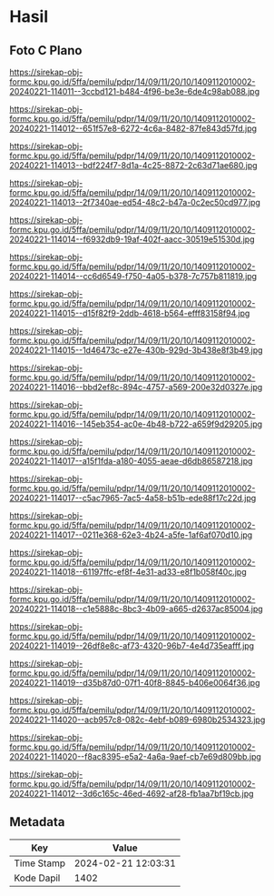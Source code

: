 # Hasil

## Foto C Plano

https://sirekap-obj-formc.kpu.go.id/5ffa/pemilu/pdpr/14/09/11/20/10/1409112010002-20240221-114011--3ccbd121-b484-4f96-be3e-6de4c98ab088.jpg

https://sirekap-obj-formc.kpu.go.id/5ffa/pemilu/pdpr/14/09/11/20/10/1409112010002-20240221-114012--651f57e8-6272-4c6a-8482-87fe843d57fd.jpg

https://sirekap-obj-formc.kpu.go.id/5ffa/pemilu/pdpr/14/09/11/20/10/1409112010002-20240221-114013--bdf224f7-8d1a-4c25-8872-2c63d71ae680.jpg

https://sirekap-obj-formc.kpu.go.id/5ffa/pemilu/pdpr/14/09/11/20/10/1409112010002-20240221-114013--2f7340ae-ed54-48c2-b47a-0c2ec50cd977.jpg

https://sirekap-obj-formc.kpu.go.id/5ffa/pemilu/pdpr/14/09/11/20/10/1409112010002-20240221-114014--f6932db9-19af-402f-aacc-30519e51530d.jpg

https://sirekap-obj-formc.kpu.go.id/5ffa/pemilu/pdpr/14/09/11/20/10/1409112010002-20240221-114014--cc6d6549-f750-4a05-b378-7c757b811819.jpg

https://sirekap-obj-formc.kpu.go.id/5ffa/pemilu/pdpr/14/09/11/20/10/1409112010002-20240221-114015--d15f82f9-2ddb-4618-b564-efff83158f94.jpg

https://sirekap-obj-formc.kpu.go.id/5ffa/pemilu/pdpr/14/09/11/20/10/1409112010002-20240221-114015--1d46473c-e27e-430b-929d-3b438e8f3b49.jpg

https://sirekap-obj-formc.kpu.go.id/5ffa/pemilu/pdpr/14/09/11/20/10/1409112010002-20240221-114016--bbd2ef8c-894c-4757-a569-200e32d0327e.jpg

https://sirekap-obj-formc.kpu.go.id/5ffa/pemilu/pdpr/14/09/11/20/10/1409112010002-20240221-114016--145eb354-ac0e-4b48-b722-a659f9d29205.jpg

https://sirekap-obj-formc.kpu.go.id/5ffa/pemilu/pdpr/14/09/11/20/10/1409112010002-20240221-114017--a15f1fda-a180-4055-aeae-d6db86587218.jpg

https://sirekap-obj-formc.kpu.go.id/5ffa/pemilu/pdpr/14/09/11/20/10/1409112010002-20240221-114017--c5ac7965-7ac5-4a58-b51b-ede88f17c22d.jpg

https://sirekap-obj-formc.kpu.go.id/5ffa/pemilu/pdpr/14/09/11/20/10/1409112010002-20240221-114017--0211e368-62e3-4b24-a5fe-1af6af070d10.jpg

https://sirekap-obj-formc.kpu.go.id/5ffa/pemilu/pdpr/14/09/11/20/10/1409112010002-20240221-114018--61197ffc-ef8f-4e31-ad33-e8f1b058f40c.jpg

https://sirekap-obj-formc.kpu.go.id/5ffa/pemilu/pdpr/14/09/11/20/10/1409112010002-20240221-114018--c1e5888c-8bc3-4b09-a665-d2637ac85004.jpg

https://sirekap-obj-formc.kpu.go.id/5ffa/pemilu/pdpr/14/09/11/20/10/1409112010002-20240221-114019--26df8e8c-af73-4320-96b7-4e4d735eafff.jpg

https://sirekap-obj-formc.kpu.go.id/5ffa/pemilu/pdpr/14/09/11/20/10/1409112010002-20240221-114019--d35b87d0-07f1-40f8-8845-b406e0064f36.jpg

https://sirekap-obj-formc.kpu.go.id/5ffa/pemilu/pdpr/14/09/11/20/10/1409112010002-20240221-114020--acb957c8-082c-4ebf-b089-6980b2534323.jpg

https://sirekap-obj-formc.kpu.go.id/5ffa/pemilu/pdpr/14/09/11/20/10/1409112010002-20240221-114020--f8ac8395-e5a2-4a6a-9aef-cb7e69d809bb.jpg

https://sirekap-obj-formc.kpu.go.id/5ffa/pemilu/pdpr/14/09/11/20/10/1409112010002-20240221-114012--3d6c165c-46ed-4692-af28-fb1aa7bf19cb.jpg


## Metadata

| Key        | Value               |
| ---------- | ------------------- |
| Time Stamp | 2024-02-21 12:03:31 |
| Kode Dapil | 1402                |



